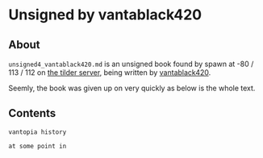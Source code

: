 # Unsigned by vantablack420

## About
`unsigned4_vantablack420.md` is an unsigned book found by spawn at -80 / 113 / 112 on [the tilder server](https://mc.tildeverse.org), being written by [vantablack420](https://namemc.com/profile/vantablack420.1).

Seemly, the book was given up on very quickly as below is the whole text.

## Contents
```
vantopia history

at some point in
```